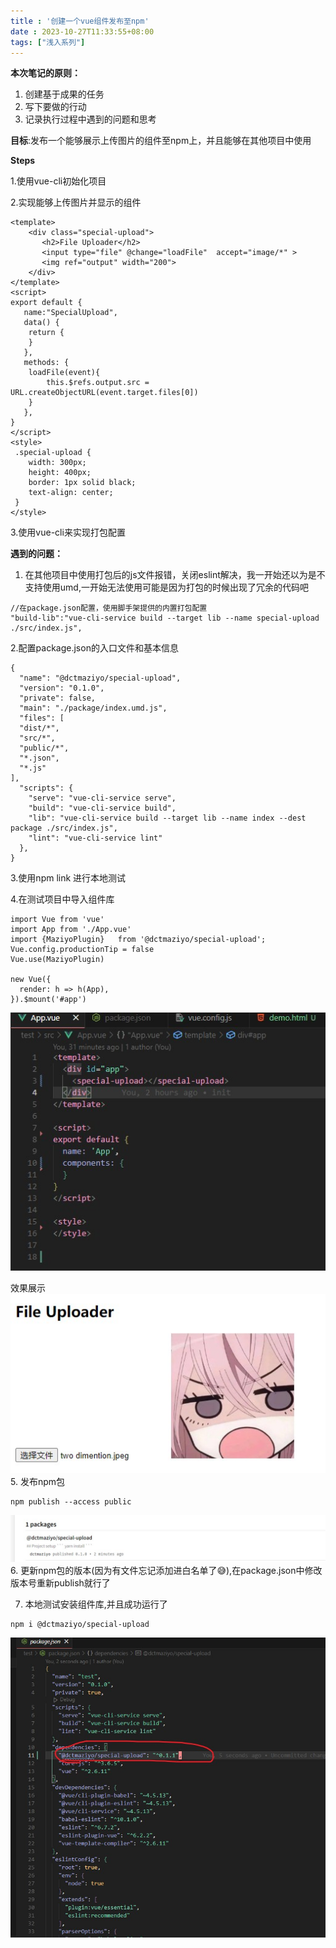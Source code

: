 ```yaml
---
title : '创建一个vue组件发布至npm'
date : 2023-10-27T11:33:55+08:00
tags: ["浅入系列"]
---
```

**本次笔记的原则：**
1. 创建基于成果的任务
2. 写下要做的行动
3. 记录执行过程中遇到的问题和思考

**目标**:发布一个能够展示上传图片的组件至npm上，并且能够在其他项目中使用

**Steps**

1.使用vue-cli初始化项目

2.实现能够上传图片并显示的组件
```
<template>
    <div class="special-upload">
       <h2>File Uploader</h2>   
       <input type="file" @change="loadFile"  accept="image/*" >
       <img ref="output" width="200">
    </div>
</template>
<script>
export default {
   name:"SpecialUpload",
   data() {
    return {
    }
   }, 
   methods: {
    loadFile(event){
        this.$refs.output.src = URL.createObjectURL(event.target.files[0])
    }
   },
}
</script>
<style>
 .special-upload {
    width: 300px;
    height: 400px;
    border: 1px solid black;
    text-align: center;
 }
</style>
```
3.使用vue-cli来实现打包配置

**遇到的问题：**
1. 在其他项目中使用打包后的js文件报错，关闭eslint解决，我一开始还以为是不支持使用umd,一开始无法使用可能是因为打包的时候出现了冗余的代码吧
```
//在package.json配置，使用脚手架提供的内置打包配置
"build-lib":"vue-cli-service build --target lib --name special-upload ./src/index.js",
```
2.配置package.json的入口文件和基本信息
```
{
  "name": "@dctmaziyo/special-upload",
  "version": "0.1.0",
  "private": false,
  "main": "./package/index.umd.js",
  "files": [
  "dist/*",
  "src/*",
  "public/*",
  "*.json",
  "*.js"
],
  "scripts": {
    "serve": "vue-cli-service serve",
    "build": "vue-cli-service build",
    "lib": "vue-cli-service build --target lib --name index --dest package ./src/index.js",
    "lint": "vue-cli-service lint"
  },
}
```
3.使用npm link 进行本地测试

4.在测试项目中导入组件库
```
import Vue from 'vue'
import App from './App.vue'
import {MaziyoPlugin}   from '@dctmaziyo/special-upload';
Vue.config.productionTip = false
Vue.use(MaziyoPlugin)

new Vue({
  render: h => h(App),
}).$mount('#app')

```
![调用组件](https://github.com/Dmaziyo/blog-img/blob/main/component-lib1.jpg?raw=true)

效果展示
![](https://github.com/Dmaziyo/blog-img/blob/main/component-lib2.jpg?raw=true)
5. 发布npm包
```
npm publish --access public
```
![](https://github.com/Dmaziyo/blog-img/blob/main/component-lib3.jpg?raw=true)
6. 更新npm包的版本(因为有文件忘记添加进白名单了😅),在package.json中修改版本号重新publish就行了

7. 本地测试安装组件库,并且成功运行了
```
npm i @dctmaziyo/special-upload
```
![](https://github.com/Dmaziyo/blog-img/blob/main/component-lib4.jpg?raw=true)
